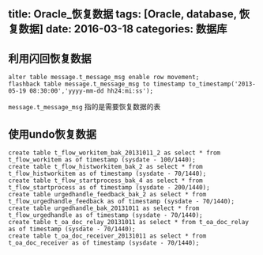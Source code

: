 title: Oracle_恢复数据
tags: [Oracle, database, 恢复数据]
date: 2016-03-18
categories: 数据库
---

## 利用闪回恢复数据

	alter table message.t_message_msg enable row movement;
	flashback table message.t_message_msg to timestamp to_timestamp('2013-05-19 08:30:00','yyyy-mm-dd hh24:mi:ss');

`message.t_message_msg` 指的是需要恢复数据的表

<!-- more -->

## 使用undo恢复数据

	create table t_flow_workitem_bak_20131011_2 as select * from t_flow_workitem as of timestamp (sysdate - 100/1440);
	create table t_flow_histworkitem_bak_2 as select * from t_flow_histworkitem as of timestamp (sysdate - 70/1440);
	create table t_flow_startprocess_bak_4 as select * from t_flow_startprocess as of timestamp (sysdate - 200/1440);
	create table urgedhandle_feedback_bak_2 as select * from t_flow_urgedhandle_feedback as of timestamp (sysdate - 70/1440);
	create table urgedhandle_bak_20131011 as select * from t_flow_urgedhandle as of timestamp (sysdate - 70/1440);
	create table t_oa_doc_relay_20131011 as select * from t_oa_doc_relay as of timestamp (sysdate - 70/1440);
	create table t_oa_doc_receiver_20131011 as select * from t_oa_doc_receiver as of timestamp (sysdate - 70/1440);

